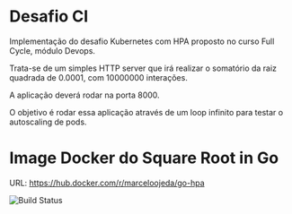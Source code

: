 # Desafio CI

Implementação do desafio Kubernetes com HPA proposto no curso Full Cycle, módulo Devops.

Trata-se de um simples HTTP server que irá realizar o somatório da raiz quadrada de 0.0001, com 10000000 interações.

A aplicação deverá rodar na porta 8000.

O objetivo é rodar essa aplicação através de um loop infinito para testar o autoscaling de pods.

# Image Docker do Square Root in Go
URL: https://hub.docker.com/r/marceloojeda/go-hpa

![Build Status](https://travis-ci.org/joemccann/dillinger.svg?branch=master)